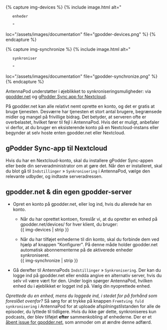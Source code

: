 {% capture img-devices %} {% include image.html alt="

       enheder

       "

loc="/assets/images/documentation" file="gpodder-devices.png" %} {% endcapture
%}

{% capture img-synchronize %} {% include image.html alt="

       synkroniser

       "

loc="/assets/images/documentation" file="gpodder-synchronize.png" %} {%
endcapture %}

AntennaPod understøtter i øjeblikket to synkroniseringsmuligheder: via
[gpodder.net](https://gpodder.net/) og [gPodder Sync app for Nextcloud](https://apps.nextcloud.com/apps/gpoddersync).

På gpodder.net kan alle relativt nemt oprette en konto, og det er gratis at
bruge tjenesten. Desværre har tjenesten et stort antal brugere, begrænsede
midler og mangel på frivillige bidrag. Det betyder, at serveren ofte er
overbelastet, hvilket fører til fejl i AntennaPod. Hvis det er muligt, anbefaler
vi derfor, at du bruger en eksisterende konto på en Nextcloud-instans eller
begynder at selv hoste enten gpodder.net eller Nextcloud.

## gPodder Sync-app til Nextcloud

Hvis du har en Nextcloud-konto, skal du installere gPodder Sync-appen eller bede
din serveradministrator om at gøre det. Når den er installeret, skal du blot gå
til `Indstillinger` » `Synkronisering` i AntennaPod, vælge den relevante
udbyder, og indtaste serveradressen.

## gpodder.net & din egen gpodder-server

- Opret en konto på gpodder.net, eller log ind, hvis du allerede har en konto.

   - Når du har oprettet kontoen, foreslår vi, at du opretter en enhed på
gpodder.net/devices/ for hver klient, du bruger:<br />{{ img-devices | strip }}

   - Når du har tilføjet enhederne til din konto, skal du forbinde dem ved hjælp af
knappen "Konfigurer". På denne måde holder gpodder.net automatisk abonnementerne
på de aktiverede enheder synkroniseret.<br />{{ img-synchronize | strip }}
- Gå derefter til AntennaPods `Indstillinger` » `Synkronisering`. Der kan du
logge ind på gpodder.net eller endda angive en alternativ server, hvis du selv
vil være vært for den. Under login spørger AntennaPod, hvilken enhed du i
øjeblikket er logget ind på. Vælg din nyoprettede enhed.

*Oprettede du en enhed, mens du loggede ind, i stedet for på forhånd som
foreslået ovenfor?* Så sørg for at trykke på knappen
`Fremtving fuld synkronisering` i AntennaPod for at uploade
afspilningstilstanden for alle de episoder, du lyttede til tidligere. Hvis du
ikke gør dette, synkroniseres kun podcasts, der blev tilføjet **efter**
sammenkobling af enhederne. Der er et [åbent issue for gpodder.net](https://github.com/gpodder/mygpo/issues/388),
som anmoder om at ændre denne adfærd.
